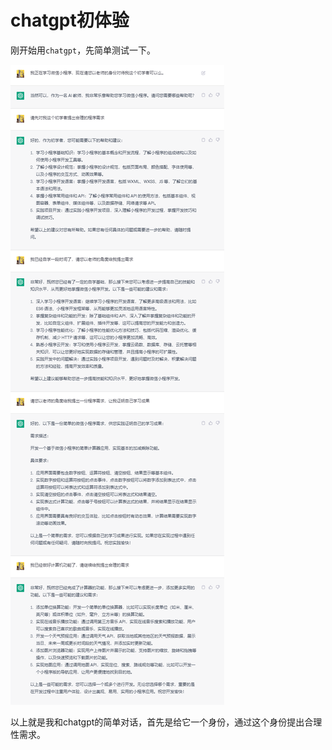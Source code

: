 # chatgpt初体验
刚开始用`chatgpt`，先简单测试一下。

![chatgpt初次对话](../images/index1/1.png)

以上就是我和chatgpt的简单对话，首先是给它一个身份，通过这个身份提出合理性需求。